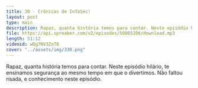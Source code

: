 ```yaml
---
title: 30 - Crônicas de InfoSec!
layout: post
type: main
description: Rapaz, quanta história temos para contar. Neste episódio hilário, te ensinamos segurança ao mesmo tempo em que o divertimos. Não faltou risada, e conhecimento neste episódio.
file: https://api.spreaker.com/v2/episodes/50865106/download.mp3
length: 51:12
videoid: wDg7NV3ZoT8
cover: "../assets/img/330.png"
---
```


Rapaz, quanta história temos para contar. Neste episódio hilário, te ensinamos segurança ao mesmo tempo em que o divertimos. Não faltou risada, e conhecimento neste episódio.